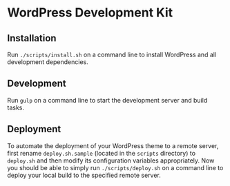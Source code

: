 # WordPress Development Kit

## Installation

Run `./scripts/install.sh` on a command line to install WordPress and all
development dependencies.

## Development

Run `gulp` on a command line to start the development server and build tasks.

## Deployment

To automate the deployment of your WordPress theme to a remote server, first
rename `deploy.sh.sample` (located in the `scripts` directory) to `deploy.sh`
and then modify its configuration variables appropriately. Now you should be
able to simply run `./scripts/deploy.sh` on a command line to deploy your local
build to the specified remote server.
